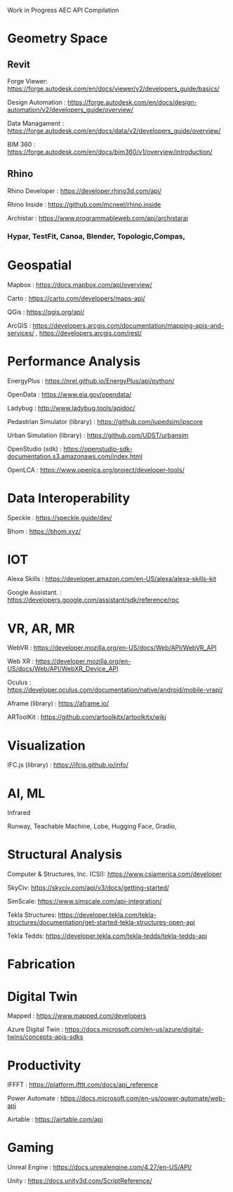 Work in Progress AEC API Compilation 

# Geometry Space 

## Revit

Forge Viewer: https://forge.autodesk.com/en/docs/viewer/v2/developers_guide/basics/

Design Automation : https://forge.autodesk.com/en/docs/design-automation/v2/developers_guide/overview/

Data Managament : https://forge.autodesk.com/en/docs/data/v2/developers_guide/overview/

BIM 360 : https://forge.autodesk.com/en/docs/bim360/v1/overview/introduction/


## Rhino

Rhino Developer : https://developer.rhino3d.com/api/

Rhino Inside : https://github.com/mcneel/rhino.inside

Archistar : https://www.programmableweb.com/api/archistarai


### Hypar, TestFit, Canoa, Blender, Topologic,Compas, 

# Geospatial 

Mapbox : https://docs.mapbox.com/api/overview/

Carto : https://carto.com/developers/maps-api/

QGis : https://qgis.org/api/

ArcGIS : https://developers.arcgis.com/documentation/mapping-apis-and-services/ , https://developers.arcgis.com/rest/

# Performance Analysis

EnergyPlus : https://nrel.github.io/EnergyPlus/api/python/

OpenData : https://www.eia.gov/opendata/

Ladybug : http://www.ladybug.tools/apidoc/

Pedastrian Simulator (library) : https://github.com/jupedsim/jpscore

Urban Simulation (library) : https://github.com/UDST/urbansim

OpenStudio (sdk) : https://openstudio-sdk-documentation.s3.amazonaws.com/index.html

OpenLCA : https://www.openlca.org/project/developer-tools/

# Data Interoperability

Speckle : https://speckle.guide/dev/

Bhom : https://bhom.xyz/

# IOT

Alexa Skills : https://developer.amazon.com/en-US/alexa/alexa-skills-kit

Google Assistant. : https://developers.google.com/assistant/sdk/reference/rpc

# VR, AR, MR

WebVR : https://developer.mozilla.org/en-US/docs/Web/API/WebVR_API

Web XR : https://developer.mozilla.org/en-US/docs/Web/API/WebXR_Device_API

Oculus : https://developer.oculus.com/documentation/native/android/mobile-vrapi/

Aframe (library) : https://aframe.io/

ARToolKit : https://github.com/artoolkitx/artoolkitx/wiki

# Visualization

IFC.js (library) : https://ifcjs.github.io/info/

# AI, ML

Infrared

Runway, Teachable Machine, Lobe, Hugging Face, Gradio, 

# Structural Analysis

Computer & Structures, Inc. (CSI): https://www.csiamerica.com/developer

SkyCiv: https://skyciv.com/api/v3/docs/getting-started/

SimScale: https://www.simscale.com/api-integration/

Tekla Structures: https://developer.tekla.com/tekla-structures/documentation/get-started-tekla-structures-open-api

Tekla Tedds: https://developer.tekla.com/tekla-tedds/tekla-tedds-api

# Fabrication

# Digital Twin 

Mapped : https://www.mapped.com/developers

Azure Digital Twin : https://docs.microsoft.com/en-us/azure/digital-twins/concepts-apis-sdks

# Productivity

IFFFT : https://platform.ifttt.com/docs/api_reference

Power Automate : https://docs.microsoft.com/en-us/power-automate/web-api

Airtable : https://airtable.com/api


# Gaming

Unreal Engine : https://docs.unrealengine.com/4.27/en-US/API/

Unity : https://docs.unity3d.com/ScriptReference/




